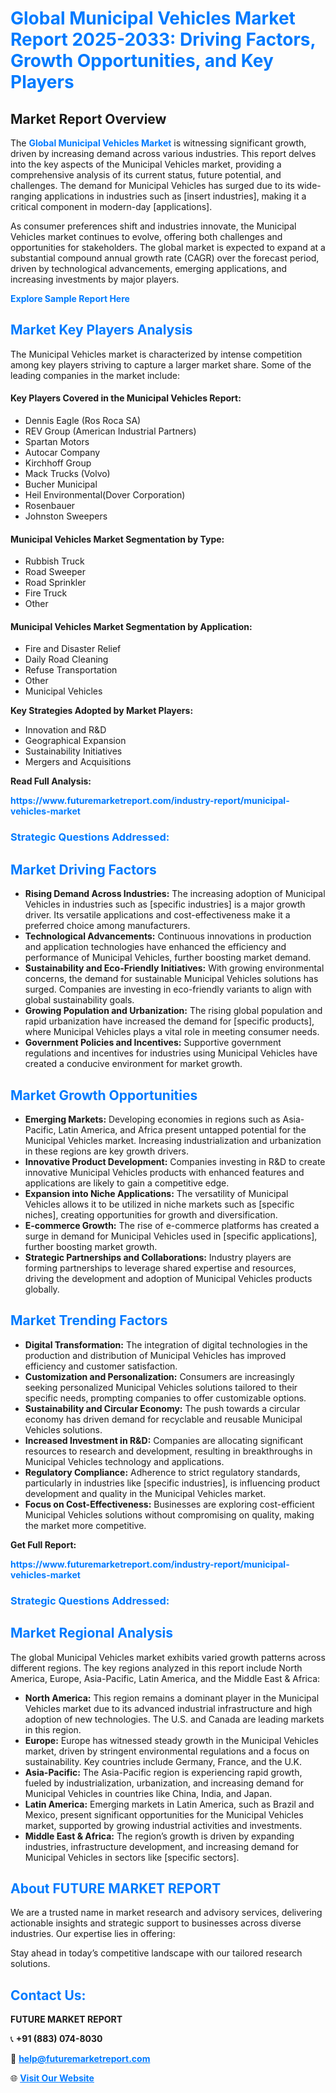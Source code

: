<h1 style="color: #007BFF;">Global Municipal Vehicles Market Report 2025-2033: Driving Factors, Growth Opportunities, and Key Players</h1>

<section id="overview">
<h2>Market Report Overview</h2>
<p>The <a href="https://www.futuremarketreport.com/industry-report/municipal-vehicles-market" style="color: #007BFF; text-decoration: none;"><strong>Global Municipal Vehicles Market</strong></a> is witnessing significant growth, driven by increasing demand across various industries. This report delves into the key aspects of the Municipal Vehicles market, providing a comprehensive analysis of its current status, future potential, and challenges. The demand for Municipal Vehicles has surged due to its wide-ranging applications in industries such as [insert industries], making it a critical component in modern-day [applications].</p>
<p>As consumer preferences shift and industries innovate, the Municipal Vehicles market continues to evolve, offering both challenges and opportunities for stakeholders. The global market is expected to expand at a substantial compound annual growth rate (CAGR) over the forecast period, driven by technological advancements, emerging applications, and increasing investments by major players.</p>
</section>

<section id="overview">
<p><a href="https://www.futuremarketreport.com/request-sample/reportId=126636" style="color: #007BFF; text-decoration: none;"><strong>Explore Sample Report Here</strong></a></p>
</section>

<section id="key-players">
<h2 style="color: #007BFF;">Market Key Players Analysis</h2>
<p>The Municipal Vehicles market is characterized by intense competition among key players striving to capture a larger market share. Some of the leading companies in the market include:</p>
<h4>Key Players Covered in the Municipal Vehicles Report:</h4>
<ul><li>Dennis Eagle (Ros Roca SA)</li><li>REV Group (American Industrial Partners)</li><li>Spartan Motors</li><li>Autocar Company</li><li>Kirchhoff Group</li><li>Mack Trucks (Volvo)</li><li>Bucher Municipal</li><li>Heil Environmental(Dover Corporation)</li><li>Rosenbauer</li><li>Johnston Sweepers</li></ul>
<h4>Municipal Vehicles Market Segmentation by Type:</h4>
<ul><li>Rubbish Truck</li><li>Road Sweeper</li><li>Road Sprinkler</li><li>Fire Truck</li><li>Other</li></ul>

<h4>Municipal Vehicles Market Segmentation by Application:</h4>
<ul><li>Fire and Disaster Relief</li><li>Daily Road Cleaning</li><li>Refuse Transportation</li><li>Other</li><li>Municipal Vehicles</li></ul>
<p><strong>Key Strategies Adopted by Market Players:</strong></p>
<ul>
<li>Innovation and R&D</li>
<li>Geographical Expansion</li>
<li>Sustainability Initiatives</li>
<li>Mergers and Acquisitions</li>
</ul>
</section>

<section>
<p><strong>Read Full Analysis: </strong></p><a href="https://www.futuremarketreport.com/industry-report/municipal-vehicles-market" style="color: #007BFF; text-decoration: none;"><strong>https://www.futuremarketreport.com/industry-report/municipal-vehicles-market</strong></a>
<h3 style="color: #007BFF;">Strategic Questions Addressed:</h3>
</section>

<section id="driving-factors">
<h2 style="color: #007BFF;">Market Driving Factors</h2>
<ul>
<li><strong>Rising Demand Across Industries:</strong> The increasing adoption of Municipal Vehicles in industries such as [specific industries] is a major growth driver. Its versatile applications and cost-effectiveness make it a preferred choice among manufacturers.</li>
<li><strong>Technological Advancements:</strong> Continuous innovations in production and application technologies have enhanced the efficiency and performance of Municipal Vehicles, further boosting market demand.</li>
<li><strong>Sustainability and Eco-Friendly Initiatives:</strong> With growing environmental concerns, the demand for sustainable Municipal Vehicles solutions has surged. Companies are investing in eco-friendly variants to align with global sustainability goals.</li>
<li><strong>Growing Population and Urbanization:</strong> The rising global population and rapid urbanization have increased the demand for [specific products], where Municipal Vehicles plays a vital role in meeting consumer needs.</li>
<li><strong>Government Policies and Incentives:</strong> Supportive government regulations and incentives for industries using Municipal Vehicles have created a conducive environment for market growth.</li>
</ul>
</section>

<section id="growth-opportunities">
<h2 style="color: #007BFF;">Market Growth Opportunities</h2>
<ul>
<li><strong>Emerging Markets:</strong> Developing economies in regions such as Asia-Pacific, Latin America, and Africa present untapped potential for the Municipal Vehicles market. Increasing industrialization and urbanization in these regions are key growth drivers.</li>
<li><strong>Innovative Product Development:</strong> Companies investing in R&D to create innovative Municipal Vehicles products with enhanced features and applications are likely to gain a competitive edge.</li>
<li><strong>Expansion into Niche Applications:</strong> The versatility of Municipal Vehicles allows it to be utilized in niche markets such as [specific niches], creating opportunities for growth and diversification.</li>
<li><strong>E-commerce Growth:</strong> The rise of e-commerce platforms has created a surge in demand for Municipal Vehicles used in [specific applications], further boosting market growth.</li>
<li><strong>Strategic Partnerships and Collaborations:</strong> Industry players are forming partnerships to leverage shared expertise and resources, driving the development and adoption of Municipal Vehicles products globally.</li>
</ul>
</section>

<section id="trending-factors">
<h2 style="color: #007BFF;">Market Trending Factors</h2>
<ul>
<li><strong>Digital Transformation:</strong> The integration of digital technologies in the production and distribution of Municipal Vehicles has improved efficiency and customer satisfaction.</li>
<li><strong>Customization and Personalization:</strong> Consumers are increasingly seeking personalized Municipal Vehicles solutions tailored to their specific needs, prompting companies to offer customizable options.</li>
<li><strong>Sustainability and Circular Economy:</strong> The push towards a circular economy has driven demand for recyclable and reusable Municipal Vehicles solutions.</li>
<li><strong>Increased Investment in R&D:</strong> Companies are allocating significant resources to research and development, resulting in breakthroughs in Municipal Vehicles technology and applications.</li>
<li><strong>Regulatory Compliance:</strong> Adherence to strict regulatory standards, particularly in industries like [specific industries], is influencing product development and quality in the Municipal Vehicles market.</li>
<li><strong>Focus on Cost-Effectiveness:</strong> Businesses are exploring cost-efficient Municipal Vehicles solutions without compromising on quality, making the market more competitive.</li>
</ul>
</section>

<section>
<p><strong>Get Full Report: </strong></p><a href="https://www.futuremarketreport.com/industry-report/municipal-vehicles-market" style="color: #007BFF; text-decoration: none;"><strong>https://www.futuremarketreport.com/industry-report/municipal-vehicles-market</strong></a>
<h3 style="color: #007BFF;">Strategic Questions Addressed:</h3>
</section>


<section id="regional-analysis">
<h2 style="color: #007BFF;">Market Regional Analysis</h2>
<p>The global Municipal Vehicles market exhibits varied growth patterns across different regions. The key regions analyzed in this report include North America, Europe, Asia-Pacific, Latin America, and the Middle East & Africa:</p>
<ul>
<li><strong>North America:</strong> This region remains a dominant player in the Municipal Vehicles market due to its advanced industrial infrastructure and high adoption of new technologies. The U.S. and Canada are leading markets in this region.</li>
<li><strong>Europe:</strong> Europe has witnessed steady growth in the Municipal Vehicles market, driven by stringent environmental regulations and a focus on sustainability. Key countries include Germany, France, and the U.K.</li>
<li><strong>Asia-Pacific:</strong> The Asia-Pacific region is experiencing rapid growth, fueled by industrialization, urbanization, and increasing demand for Municipal Vehicles in countries like China, India, and Japan.</li>
<li><strong>Latin America:</strong> Emerging markets in Latin America, such as Brazil and Mexico, present significant opportunities for the Municipal Vehicles market, supported by growing industrial activities and investments.</li>
<li><strong>Middle East & Africa:</strong> The region’s growth is driven by expanding industries, infrastructure development, and increasing demand for Municipal Vehicles in sectors like [specific sectors].</li>
</ul>
</section>

<footer>
<h2 style="color: #007BFF;">About FUTURE MARKET REPORT</h2>
<p>We are a trusted name in market research and advisory services, delivering actionable insights and strategic support to businesses across diverse industries. Our expertise lies in offering:</p>

<p>Stay ahead in today’s competitive landscape with our tailored research solutions.</p>

<h2 style="color: #007BFF;">Contact Us:</h2>
<p><strong>FUTURE MARKET REPORT</strong></p>
<p>📞 <strong>+91 (883) 074-8030</strong></p>
<p>📧 <strong><a href="mailto:help@futuremarketreport.com" style="color: #007BFF;">help@futuremarketreport.com</a></strong></p>
<p>🌐 <strong><a href="https://www.futuremarketreport.com/" style="color: #007BFF;">Visit Our Website</a></strong></p>
</footer>